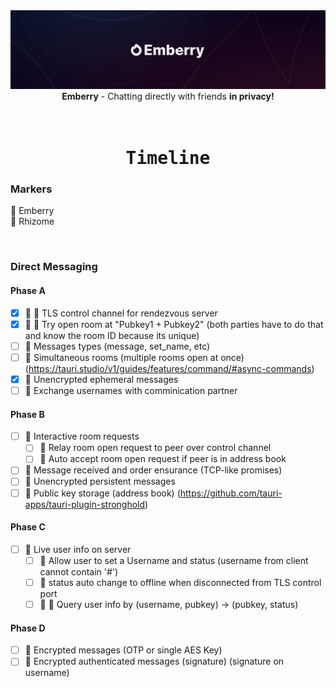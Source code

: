 <img src="assets/banner.png" alt="Emberry" />

<br>

<div align="center">
    <b>Emberry</b> - Chatting directly with friends <b>in privacy!</b><br>
</div>

<br>

<br>

<h1 align="center"><samp>Timeline</samp></h1>

<h3>Markers</h3>

:grapes: Emberry <br>
:seedling: Rhizome

<br>

<h3>Direct Messaging</h3>

<h4>Phase A</h4>

- [x] :grapes: :seedling: TLS control channel for rendezvous server
- [x] :grapes: :seedling: Try open room at "Pubkey1 + Pubkey2" (both parties have to do that and know the room ID because its unique)
- [ ] :grapes: Messages types (message, set_name, etc)
- [ ] :grapes: Simultaneous rooms (multiple rooms open at once) (https://tauri.studio/v1/guides/features/command/#async-commands)
- [x] :grapes: Unencrypted ephemeral messages
- [ ] :grapes: Exchange usernames with comminication partner <br>

<h4>Phase B</h4>

- [ ] :seedling: Interactive room requests
  - [ ] :seedling: Relay room open request to peer over control channel
  - [ ] :grapes: Auto accept room open request if peer is in address book
- [ ] :grapes: Message received and order ensurance (TCP-like promises)
- [ ] :grapes: Unencrypted persistent messages <br>
- [ ] :grapes: Public key storage (address book) (https://github.com/tauri-apps/tauri-plugin-stronghold)

<h4>Phase C</h4>

- [ ] :seedling: Live user info on server
  - [ ] :seedling: Allow user to set a Username and status (username from client cannot contain '#')
  - [ ] :seedling: status auto change to offline when disconnected from TLS control port
  - [ ] :grapes: :seedling: Query user info by (username, pubkey) -> (pubkey, status) <br>

<h4>Phase D</h4>

- [ ] :grapes: Encrypted messages (OTP or single AES Key)
- [ ] :grapes: Encrypted authenticated messages (signature) (signature on username)

<br>